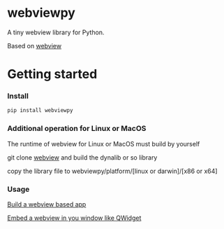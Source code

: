 # webviewpy

A tiny webview library for Python.

Based on [webview](https://github.com/webview/webview)


# Getting started

### Install


``` bash
pip install webviewpy
```

### Additional operation for Linux or MacOS

The runtime of webview for Linux or MacOS must build by yourself

git clone [webview](https://github.com/webview/webview) and build the dynalib or so library

copy the library file to webviewpy/platform/[linux or darwin]/[x86 or x64]

### Usage

[Build a webview based app](https://github.com/HIllya51/webviewpy/tree/main/test)

[Embed a webview in you window like QWidget](https://github.com/HIllya51/webviewpy/blob/main/test/testpyqt.py)